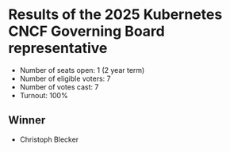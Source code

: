 # Results of the 2025 Kubernetes CNCF Governing Board representative

- Number of seats open: 1 (2 year term)
- Number of eligible voters: 7
- Number of votes cast: 7
- Turnout: 100%

## Winner

- Christoph Blecker

